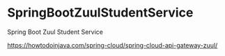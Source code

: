 # SpringBootZuulStudentService
Spring Boot Zuul Student Service


https://howtodoinjava.com/spring-cloud/spring-cloud-api-gateway-zuul/
